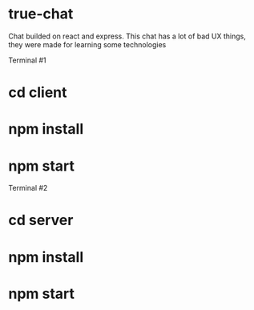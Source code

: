 # true-chat
Chat builded on react and express. 
This chat has a lot of bad UX things, they were made for learning some technologies

Terminal #1
# cd client
# npm install
# npm start

Terminal #2
# cd server
# npm install
# npm start
